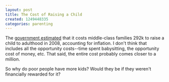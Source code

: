```yaml
---
layout: post
title: The Cost of Raising a Child
created: 1249448335
categories: parenting
---
```

The <a href="http://www.reuters.com/article/lifestyleMolt/idUSTRE57367220090804">government estimated</a> that it costs middle-class families 292k to raise a child to adulthood in 2008, accounting for inflation. I don't think that includes all the opportunity costs--time spent babysitting, the opportunity cost of money, etc. That said, the entire cost probably comes closer to a million.

So why do poor people have more kids? Would they be if they weren't financially rewarded for it?
